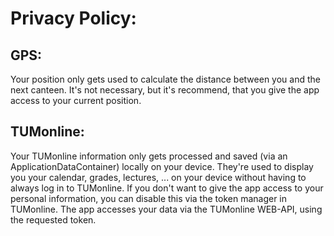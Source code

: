 # Privacy Policy:
## GPS:
Your position only gets used to calculate the distance between you and the next canteen.
It's not necessary, but it's recommend, that you give the app access to your current position.

## TUMonline:
Your TUMonline information only gets processed and saved (via an ApplicationDataContainer) locally on your device.
They're used to display you your calendar, grades, lectures, ... on your device without having to always log in to TUMonline.
If you don't want to give the app access to your personal information, you can disable this via the token manager in TUMonline.
The app accesses your data via the TUMonline WEB-API, using the requested token.
